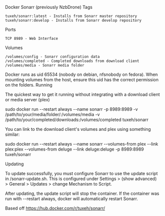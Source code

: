 Docker Sonarr (previously NzbDrone)
Tags

    tuxeh/sonarr:latest - Installs from Sonarr master repository
    tuxeh/sonarr:develop - Installs from Sonarr develop repository

Ports

    TCP 8989 - Web Interface

Volumes

    /volumes/config - Sonarr configuration data
    /volumes/completed - Completed downloads from download client
    /volumes/media - Sonarr media folder

Docker runs as uid 65534 (nobody on debian, nfsnobody on fedora). When mounting volumes from the host, ensure this uid has the correct permission on the folders.
Running

The quickest way to get it running without integrating with a download client or media server (plex)

sudo docker run --restart always --name sonarr -p 8989:8989 -v /path/to/your/media/folder/:/volumes/media -v /path/to/your/completed/downloads:/volumes/completed tuxeh/sonarr

You can link to the download client's volumes and plex using something similar:

sudo docker run --restart always --name sonarr --volumes-from plex --link plex:plex --volumes-from deluge --link deluge:deluge -p 8989:8989 tuxeh/sonarr

Updating

To update successfully, you must configure Sonarr to use the update script in /sonarr-update.sh. This is configured under Settings > (show advanced) > General > Updates > change Mechanism to Script.

After updating, the update script will stop the container. If the container was run with --restart always, docker will automatically restart Sonarr.


Based off
https://hub.docker.com/r/tuxeh/sonarr/
